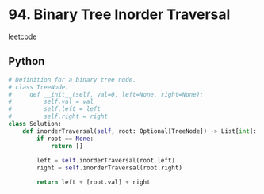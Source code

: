 # 94. Binary Tree Inorder Traversal
[leetcode](https://leetcode.com/problems/binary-tree-inorder-traversal/description/)

## Python
```python
# Definition for a binary tree node.
# class TreeNode:
#     def __init__(self, val=0, left=None, right=None):
#         self.val = val
#         self.left = left
#         self.right = right
class Solution:
    def inorderTraversal(self, root: Optional[TreeNode]) -> List[int]:
        if root == None:
            return []
        
        left = self.inorderTraversal(root.left)
        right = self.inorderTraversal(root.right)

        return left + [root.val] + right
```